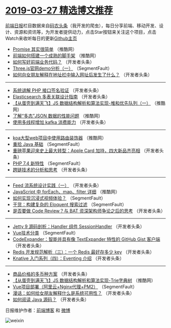 # [2019-03-27 精选博文推荐](https://toutiao.qdkfweb.cn/date/2019/03/27)

[前端日报](https://qdkfweb.cn/c/news)栏目数据来自[码农头条](https://toutiao.qdkfweb.cn/)（我开发的爬虫），每日分享前端、移动开发、设计、资源和资讯等，为开发者提供动力，点击Star按钮来关注这个项目，点击Watch来收听每日的更新[Github主页](https://github.com/kujian/frontendDaily)
* [Promise 其实很简单](https://toutiao.qdkfweb.cn/105134.html) （推酷网）
* [前端如何搭建一个成熟的脚手架](https://toutiao.qdkfweb.cn/105138.html) （推酷网）
* [如何写好前端业务代码？](https://toutiao.qdkfweb.cn/105088.html) （开发者头条）
* [Three.js官网demo分析（一）](https://toutiao.qdkfweb.cn/105076.html) （SegmentFault）
* [如何向女朋友解释在地址栏中输入网址后发生了什么？](https://toutiao.qdkfweb.cn/105098.html) （开发者头条）

***
* [系统讲解 PHP 接口签名验证](https://toutiao.qdkfweb.cn/105081.html) （开发者头条）
* [Elasticsearch 多表关联设计指南](https://toutiao.qdkfweb.cn/105103.html) （开发者头条）
* [【从蛋壳到满天飞】JS 数据结构解析和算法实现-堆和优先队列（一）](https://toutiao.qdkfweb.cn/105139.html) （推酷网）
* [了解“多态”JSON 数据的性能问题](https://toutiao.qdkfweb.cn/105140.html) （推酷网）
* [使用多线程增加 kafka 消费能力](https://toutiao.qdkfweb.cn/105086.html) （开发者头条）

***
* [koa大型web项目中使用路由装饰器](https://toutiao.qdkfweb.cn/105132.html) （推酷网）
* [重拾 Java 基础](https://toutiao.qdkfweb.cn/105065.html) （SegmentFault）
* [重磅苹果迎来史上最大转型：Apple Card 加持，四大新品齐亮相](https://toutiao.qdkfweb.cn/105097.html) （开发者头条）
* [PHP 7.4 新特性](https://toutiao.qdkfweb.cn/105189.html) （SegmentFault）
* [跨链技术的分析和思考](https://toutiao.qdkfweb.cn/105108.html) （开发者头条）

***
* [Feed 流系统设计实践（一）](https://toutiao.qdkfweb.cn/105087.html) （开发者头条）
* [JavaScript 中 forEach、map、filter 详细](https://toutiao.qdkfweb.cn/105133.html) （推酷网）
* [如何实现沉浸式视频体验？](https://toutiao.qdkfweb.cn/105066.html) （SegmentFault）
* [干货：构建复杂的 Eloquent 搜索过滤](https://toutiao.qdkfweb.cn/105190.html) （SegmentFault）
* [是否要做 Code Review？与 BAT 资深架构师争论之后的思考](https://toutiao.qdkfweb.cn/105077.html) （开发者头条）

***
* [Jetty 9 源码剖析：Handler 组件 SessionHandler](https://toutiao.qdkfweb.cn/105109.html) （开发者头条）
* [Vue技术分类](https://toutiao.qdkfweb.cn/105067.html) （SegmentFault）
* [CodeExpander：智能并具有像 TextExpander 特性的 GitHub Gist 客户端](https://toutiao.qdkfweb.cn/105099.html) （开发者头条）
* [Redis 开发规范解析（三）：一个 Redis 最好存多少 key](https://toutiao.qdkfweb.cn/105078.html) （开发者头条）
* [Knative 入门系列（四）：Eventing 介绍](https://toutiao.qdkfweb.cn/105110.html) （开发者头条）

***
* [商品价格的多币种方案](https://toutiao.qdkfweb.cn/105089.html) （开发者头条）
* [【从蛋壳到满天飞】JS 数据结构解析和算法实现-Trie字典树](https://toutiao.qdkfweb.cn/105135.html) （推酷网）
* [Vue项目部署（阿里云+Nginx代理+PM2）](https://toutiao.qdkfweb.cn/105068.html) （SegmentFault）
* [漫话：如何给女朋友解释什么是系统可用性？](https://toutiao.qdkfweb.cn/105100.html) （开发者头条）
* [如何阅读 Java 源码？](https://toutiao.qdkfweb.cn/105079.html) （开发者头条）

日报维护作者：[前端博客](https://qdkfweb.cn/) 和 [微博](https://qdkfweb.cn/go/weibo)

![weixin](https://user-images.githubusercontent.com/3055447/38468989-651132ac-3b80-11e8-8e6b-15122322a9d7.png)